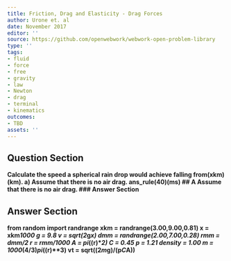 ```yaml
---
title: Friction, Drag and Elasticity - Drag Forces
author: Urone et. al
date: November 2017
editor: ''
source: https://github.com/openwebwork/webwork-open-problem-library
type: ''
tags:
- fluid
- force
- free
- gravity
- law
- Newton
- drag
- terminal
- kinematics
outcomes:
- TBD
assets: ''
---
```


## Question Section 

<b>
Calculate the speed a spherical rain drop would achieve falling from(xkm)(km).
a) Assume that there is no air drag.
ans_rule(40)(ms)
## A
Assume that there is no air drag.
### Answer Section


## Answer Section

from random import randrange
xkm = randrange(3.00,9.00,0.81)
x = xkm*1000
g = 9.8
v = sqrt(2*g*x)
dmm = randrange(2.00,7.00,0.28)
rmm = dmm/2
r = rmm/1000
A = pi*((r)**2)
C = 0.45
p = 1.21
density = 1.00
m = 1000*(4/3)*pi*((r)**3)
vt = sqrt((2*m*g)/(p*C*A))
